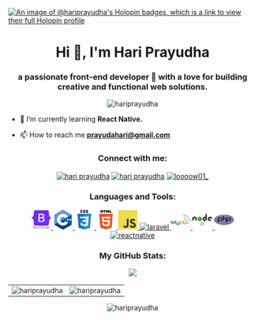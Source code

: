 [![An image of @hariprayudha's Holopin badges, which is a link to view their full Holopin profile](https://holopin.me/hariprayudha)](https://holopin.io/@hariprayudha)

<h1 align="center">Hi 👋, I'm Hari Prayudha</h1>
<h3 align="center">a passionate front-end developer 🚀 with a love for building creative and functional web solutions.</h3>

<p align="center"> <img src="https://komarev.com/ghpvc/?username=hariprayudha&label=Profile%20views&color=0e75b6&style=flat" alt="hariprayudha" /> </p>

- 🌱 I’m currently learning **React Native.**

- 📫 How to reach me **prayudahari@gmail.com**

<h3 align="center">Connect with me:</h3>
<p align="center">
<a href="https://www.linkedin.com/in/hari-prayudha" target="blank"><img align="center" src="https://raw.githubusercontent.com/rahuldkjain/github-profile-readme-generator/master/src/images/icons/Social/linked-in-alt.svg" alt="hari prayudha" height="30" width="40" /></a>
<a href="https://fb.com/harry.prayudhaii" target="blank"><img align="center" src="https://raw.githubusercontent.com/rahuldkjain/github-profile-readme-generator/master/src/images/icons/Social/facebook.svg" alt="hari prayudha" height="30" width="40" /></a>
<a href="https://instagram.com/loooow01_" target="blank"><img align="center" src="https://raw.githubusercontent.com/rahuldkjain/github-profile-readme-generator/master/src/images/icons/Social/instagram.svg" alt="loooow01_" height="30" width="40" /></a>
</p>

<h3 align="center">Languages and Tools:</h3>
<p align="center"> 
<a href="https://getbootstrap.com" target="_blank" rel="noreferrer"> <img src="https://raw.githubusercontent.com/devicons/devicon/master/icons/bootstrap/bootstrap-plain-wordmark.svg" alt="bootstrap" width="40" height="40"/> </a> 
<a href="https://www.w3schools.com/cpp/" target="_blank" rel="noreferrer"> <img src="https://raw.githubusercontent.com/devicons/devicon/master/icons/cplusplus/cplusplus-original.svg" alt="cplusplus" width="40" height="40"/> </a> 
<a href="https://www.w3schools.com/css/" target="_blank" rel="noreferrer"> <img src="https://raw.githubusercontent.com/devicons/devicon/master/icons/css3/css3-original-wordmark.svg" alt="css3" width="40" height="40"/> </a> 
<a href="https://www.w3.org/html/" target="_blank" rel="noreferrer"> <img src="https://raw.githubusercontent.com/devicons/devicon/master/icons/html5/html5-original-wordmark.svg" alt="html5" width="40" height="40"/> </a> 
<a href="https://developer.mozilla.org/en-US/docs/Web/JavaScript" target="_blank" rel="noreferrer"> <img src="https://raw.githubusercontent.com/devicons/devicon/master/icons/javascript/javascript-original.svg" alt="javascript" width="40" height="40"/> </a> 
<a href="https://laravel.com/" target="_blank" rel="noreferrer"> <img src="https://laravel.com/img/logotype.min.svg" alt="laravel" width="40" height="40"/> </a>  
<a href="https://www.mysql.com/" target="_blank" rel="noreferrer"> <img src="https://raw.githubusercontent.com/devicons/devicon/master/icons/mysql/mysql-original-wordmark.svg" alt="mysql" width="40" height="40"/> </a> 
<a href="https://nodejs.org" target="_blank" rel="noreferrer"> <img src="https://raw.githubusercontent.com/devicons/devicon/master/icons/nodejs/nodejs-original-wordmark.svg" alt="nodejs" width="40" height="40"/> </a> 
<a href="https://www.php.net" target="_blank" rel="noreferrer"> <img src="https://raw.githubusercontent.com/devicons/devicon/master/icons/php/php-original.svg" alt="php" width="40" height="40"/> </a> 
<a href="https://reactnative.dev/" target="_blank" rel="noreferrer"> <img src="https://reactnative.dev/img/header_logo.svg" alt="reactnative" width="40" height="40"/> </a> 
</p>

<h3 align="center">My GitHub Stats:</h3>
<p align="center">
  <img src="http://github-profile-summary-cards.vercel.app/api/cards/profile-details?username=HariPrayudha&theme=algolia" />
</p>
<table align="center">
  <tr>
    <td><img src="http://github-profile-summary-cards.vercel.app/api/cards/stats?username=HariPrayudha&theme=algolia" alt="hariprayudha" /></td>
    <td><img src="http://github-profile-summary-cards.vercel.app/api/cards/most-commit-language?username=HariPrayudha&theme=algolia" alt="hariprayudha" /></td>
  </tr>
</table>

<p align="center">
  <img src="https://github-readme-streak-stats.herokuapp.com/?user=hariprayudha&theme=algolia" alt="hariprayudha" />
</p>

